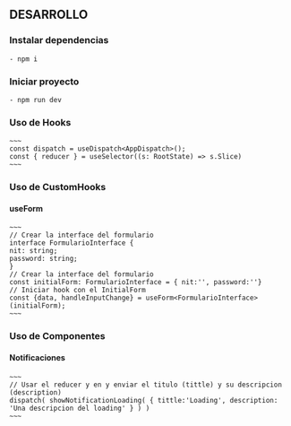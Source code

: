 ## DESARROLLO

### Instalar dependencias
    - npm i

### Iniciar proyecto
    - npm run dev

### Uso de Hooks
    ~~~
    const dispatch = useDispatch<AppDispatch>();
    const { reducer } = useSelector((s: RootState) => s.Slice)
    ~~~
### Uso de CustomHooks
#### useForm
    ~~~
    // Crear la interface del formulario
    interface FormularioInterface {
    nit: string;
    password: string;
    }
    // Crear la interface del formulario
    const initialForm: FormularioInterface = { nit:'', password:''}
    // Iniciar hook con el InitialForm
    const {data, handleInputChange} = useForm<FormularioInterface>(initialForm);
    ~~~

### Uso de Componentes
#### Notificaciones
    ~~~
    // Usar el reducer y en y enviar el titulo (tittle) y su descripcion (description)
    dispatch( showNotificationLoading( { tittle:'Loading', description: 'Una descripcion del loading' } ) )
    ~~~
